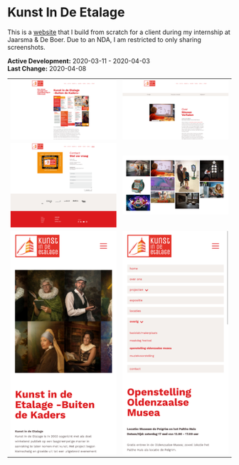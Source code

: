 # Kunst In De Etalage
This is a [website](https://www.kunstindeetalage.nl/) that I build from scratch for a client during my internship at Jaarsma & De Boer. Due to an NDA, I am restricted to only sharing screenshots.

**Active Development:** 2020-03-11 - 2020-04-03<br>
**Last Change:** 2020-04-08<br>

| | |
| :---: | :---: |
| ![](/Screenshots/1-Home.png) | ![](/Screenshots/2-News.png) |
| ![](/Screenshots/3-Contact-Full.png) | ![](/Screenshots/4-Gallery.png) |
| ![](/Screenshots/5-Over_Ons-Mobile.png) | ![](/Screenshots/6-Menu_Dropdown-Mobile.png) |

